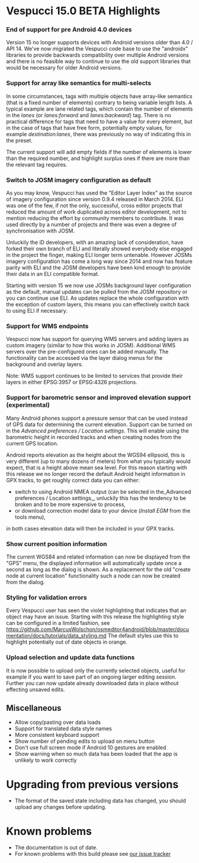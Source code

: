# Vespucci 15.0 BETA Highlights

### End of support for pre Android 4.0 devices

Version 15 no longer supports devices with Android versions older than 4.0 / API 14. We've now migrated the Vespucci code base to use the "androidx" libraries to provide backwards compatibility over multiple Android versions and there is no feasible way to continue to use the old support libraries that would be necessary for older Android versions.  

### Support for array like semantics for multi-selects

In some circumstances, tags with multiple objects have array-like semantics (that is a fixed number of elements) contrary to being variable length lists. A typical example are lane related tags, which contain the number of elements in the _lanes_ (or _lanes:forward_ and _lanes:backward_) tag. There is no practical difference for tags that need to have a value for every element, but in the case of tags that have free form, potentially empty values, for example _destination:lanes_, there was previously no way of indicating this in the preset.

The current support will add empty fields if the number of elements is lower than the required number, and highlight surplus ones if there are more than the relevant tag requires.  

### Switch to JOSM imagery configuration as default

As you may know, Vespucci has used the "Editor Layer Index" as the source of imagery configuration since version 0.9.4 released in March 2014. ELI was one of the few, if not the only, successful, cross editor projects that reduced the amount of work duplicated across editor development, not to mention reducing the effort by community members to contribute. It was used directly by a number of projects and there was even a degree of synchronisation with JOSM.

Unluckily the iD developers, with an amazing lack of consideration, have forked their own branch of ELI and literally showed everybody else engaged in the project the finger, making ELI longer term untenable. However JOSMs imagery configuration has come a long way since 2014 and now has feature parity with ELI and the JOSM developers have been kind enough to provide their data in an ELI compatible format.             

Starting with version 15 we now use JOSMs background layer configuration as the default, manual updates can be pulled from the JOSM repository or you can continue use ELI. As updates replace the whole configuration with the exception of custom layers, this means you can effectively switch back to using ELI if necessary.

### Support for WMS endpoints

Vespucci now has support for querying WMS servers and adding layers as custom imagery (similar to how this works in JOSM). Additional WMS servers over the pre-configured ones can be added manually. The functionality can be accessed via the layer dialog menus for the background and overlay layers.

Note: WMS support continues to be limited to services that provide their layers in either EPSG:3957 or EPSG:4326 projections. 

### Support for barometric sensor and improved elevation support (experimental)

Many Android phones support a pressure sensor that can be used instead of GPS data for determining the current elevation. Support can be turned on in the _Advanced preferences / Location settings_. This will enable using the barometric height in recorded tracks and when creating nodes from the current GPS location.

Android reports elevation as the height about the WGS94 ellipsoid, this is very different (up to many dozens of meters) from what you typically would expect, that is a height above mean sea level. For this reason starting with this release we no longer record the default Android height information in GPX tracks, to get roughly correct data you can either:

* switch to using Android NMEA output (can be selected in the_Advanced preferences / Location settings_, unluckily this has the tendency to be broken and to be more expensive to process,
* or download correction model data to your device (_Install EGM_ from the tools menu),

in both cases elevation data will then be included in your GPX tracks.

### Show current position information

The current WGS84 and related information can now be displayed from the "GPS" menu, the displayed information will automatically update once a second as long as the dialog is shown. As a replacement for the old "create node at current location" functionality such a node can now be created from the dialog.

### Styling for validation errors

Every Vespucci user has seen the violet highlighting that indicates that an object may have an issue. Starting with this release the highlighting style can be configured in a limited fashion, see https://github.com/MarcusWolschon/osmeditor4android/blob/master/documentation/docs/tutorials/data_styling.md The default styles use this to highlight potentially out of date objects in orange.

### Upload selection and update data functions

It is now possible to upload only the currently selected objects, useful for example if you want to save part of an ongoing larger editing session. Further you can now update already downloaded data in place without effecting unsaved edits.
 

## Miscellaneous

* Allow copy/pasting over data loads
* Support for translated data style names
* More consistent keyboard support
* Show number of pending edits to upload on menu button 
* Don't use full screen mode if Android 10 gestures are enabled
* Show warning when so much data has been loaded that the app is unlikely to work correctly

# Upgrading from previous versions

* The format of the saved state including data has changed, you should upload any changes before updating.

# Known problems

* The documentation is out of date.
* For known problems with this build please see [our issue tracker](https://github.com/MarcusWolschon/osmeditor4android/issues)

